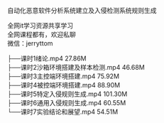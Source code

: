 自动化恶意软件分析系统建立及入侵检测系统规则生成

全网it学习资源共享学习<br>全网课程都有，欢迎私聊<br>微信：jerryttom<br>

├──课时1绪论.mp4 27.86M<br> ├──课时2沙箱环境搭建及样本检测.mp4 46.68M<br> ├──课时3主控端环境搭建.mp4 75.92M<br> ├──课时4被控端环境搭建.mp4 88.90M<br> ├──课时5特定入侵规则生成.mp4 101.30M<br> ├──课时6通用入侵规则生成.mp4 60.55M<br> └──课时7实验结论和展望.mp4 54.51M